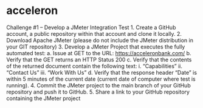 # acceleron

Challenge #1 – Develop a JMeter Integration Test
    1. Create a GitHub account, a public repository within that account and clone it locally.
    2. Download Apache JMeter (please do not include the JMeter distribution in your GIT repository)
    3. Develop a JMeter Project that executes the fully automated test:
        a. Issue at GET to the URL: https://acceleronbank.com/
        b. Verify that the GET returns an HTTP Status 200
        c. Verify that the contents of the returned document contain the following text:
            i. “Capabilities”
            ii. “Contact Us”
            iii. “Work With Us”
        d. Verify that the response header “Date” is within 5 minutes of the current date (current date of computer where test is running). 
    4. Commit the JMeter project to the main branch of your GitHub repository and push it to GitHub.
    5. Share a link to your GitHub repository containing the JMeter project
